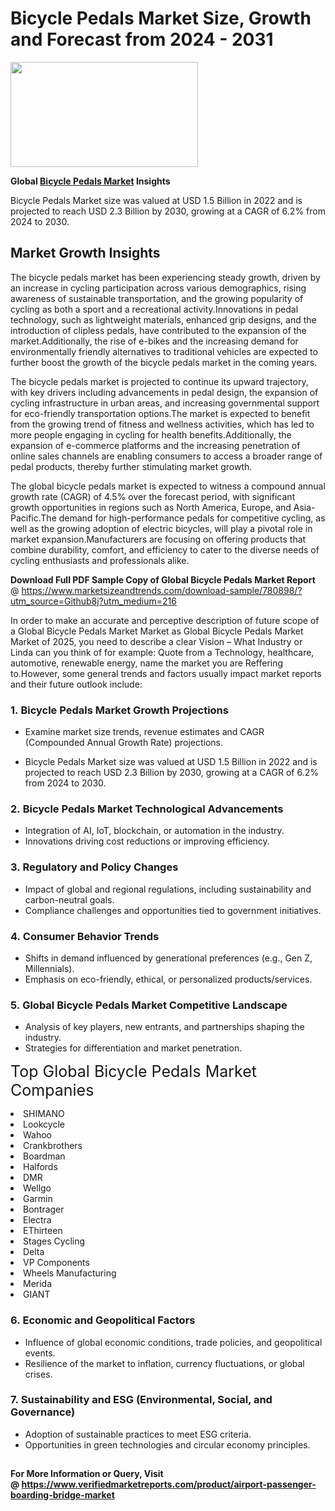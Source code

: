 <H1>Bicycle Pedals Market Size, Growth and Forecast from 2024 - 2031</H1><img class="aligncenter size-medium wp-image-584254" src="https://thirdeyenews.in/wp-content/uploads/2024/09/Global-Market-Research-300x168.jpeg" alt="" width="300" height="168" /><p><strong>Global&nbsp;<a href="https://www.marketsizeandtrends.com/download-sample/780898/?utm_source=Github8j?utm_medium=216">Bicycle Pedals Market</a> Insights</strong></p><p>Bicycle Pedals Market size was valued at USD 1.5 Billion in 2022 and is projected to reach USD 2.3 Billion by 2030, growing at a CAGR of 6.2% from 2024 to 2030.</p><p><h2>Market Growth Insights</h2> <p>The bicycle pedals market has been experiencing steady growth, driven by an increase in cycling participation across various demographics, rising awareness of sustainable transportation, and the growing popularity of cycling as both a sport and a recreational activity.Innovations in pedal technology, such as lightweight materials, enhanced grip designs, and the introduction of clipless pedals, have contributed to the expansion of the market.Additionally, the rise of e-bikes and the increasing demand for environmentally friendly alternatives to traditional vehicles are expected to further boost the growth of the bicycle pedals market in the coming years.</p> <p>The bicycle pedals market is projected to continue its upward trajectory, with key drivers including advancements in pedal design, the expansion of cycling infrastructure in urban areas, and increasing governmental support for eco-friendly transportation options.The market is expected to benefit from the growing trend of fitness and wellness activities, which has led to more people engaging in cycling for health benefits.Additionally, the expansion of e-commerce platforms and the increasing penetration of online sales channels are enabling consumers to access a broader range of pedal products, thereby further stimulating market growth.</p> <p>The global bicycle pedals market is expected to witness a compound annual growth rate (CAGR) of 4.5% over the forecast period, with significant growth opportunities in regions such as North America, Europe, and Asia-Pacific.The demand for high-performance pedals for competitive cycling, as well as the growing adoption of electric bicycles, will play a pivotal role in market expansion.Manufacturers are focusing on offering products that combine durability, comfort, and efficiency to cater to the diverse needs of cycling enthusiasts and professionals alike.</p> <p><span class=""><strong>Download Full PDF Sample Copy of Global Bicycle Pedals Market Report</strong> @ <a href="https://www.marketsizeandtrends.com/download-sample/780898/?utm_source=Github8j?utm_medium=216" target="_blank">https://www.marketsizeandtrends.com/download-sample/780898/?utm_source=Github8j?utm_medium=216</a></span></p><p>In order to make an accurate and perceptive description of future scope of a Global&nbsp;Bicycle Pedals Market Market as Global&nbsp;Bicycle Pedals Market Market of 2025, you need to describe a clear Vision &ndash; What Industry or Linda can you think of for example: Quote from a Technology, healthcare, automotive, renewable energy, name the market you are Reffering to.However, some general trends and factors usually impact market reports and their future outlook include:</p><h3>1.&nbsp;<strong>Bicycle Pedals Market Growth Projections</strong></h3><ul><li>Examine market size trends, revenue estimates and CAGR (Compounded Annual Growth Rate) projections.</li><li><p>Bicycle Pedals Market size was valued at USD 1.5 Billion in 2022 and is projected to reach USD 2.3 Billion by 2030, growing at a CAGR of 6.2% from 2024 to 2030.</p></li></ul><h3>2.&nbsp;<strong>Bicycle Pedals Market Technological Advancements</strong></h3><ul><li>Integration of AI, IoT, blockchain, or automation in the industry.</li><li>Innovations driving cost reductions or improving efficiency.</li></ul><h3>3.&nbsp;<strong>Regulatory and Policy Changes</strong></h3><ul><li>Impact of global and regional regulations, including sustainability and carbon-neutral goals.</li><li>Compliance challenges and opportunities tied to government initiatives.</li></ul><h3>4.&nbsp;<strong>Consumer Behavior Trends</strong></h3><ul><li>Shifts in demand influenced by generational preferences (e.g., Gen Z, Millennials).</li><li>Emphasis on eco-friendly, ethical, or personalized products/services.</li></ul><h3>5.&nbsp;<strong>Global Bicycle Pedals Market Competitive Landscape</strong></h3><ul><li>Analysis of key players, new entrants, and partnerships shaping the industry.</li><li>Strategies for differentiation and market penetration.</li></ul><p data-pm-slice="1 1 []"><span style="color: inherit; font-family: inherit; font-size: 25px;">Top Global Bicycle Pedals Market Companies</span></p><div class="" data-test-id=""><p><li>SHIMANO</li><li> Lookcycle</li><li> Wahoo</li><li> Crankbrothers</li><li> Boardman</li><li> Halfords</li><li> DMR</li><li> Wellgo</li><li> Garmin</li><li> Bontrager</li><li> Electra</li><li> EThirteen</li><li> Stages Cycling</li><li> Delta</li><li> VP Components</li><li> Wheels Manufacturing</li><li> Merida</li><li> GIANT</li></p></div><h3>6.&nbsp;<strong>Economic and Geopolitical Factors</strong></h3><ul><li>Influence of global economic conditions, trade policies, and geopolitical events.</li><li>Resilience of the market to inflation, currency fluctuations, or global crises.</li></ul><h3>7.&nbsp;<strong>Sustainability and ESG (Environmental, Social, and Governance)</strong></h3><ul><li>Adoption of sustainable practices to meet ESG criteria.</li><li>Opportunities in green technologies and circular economy principles.</li></ul><h2><strong style="font-size: 14px;">For More Information or Query, Visit @&nbsp;</strong><a style="background-color: #ffffff; font-size: 14px;" href="https://www.marketsizeandtrends.com/report/bicycle-pedals-market/" target="_blank">https://www.verifiedmarketreports.com/product/airport-passenger-boarding-bridge-market</a></h2>